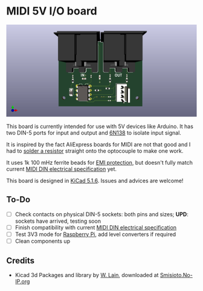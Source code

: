 # MIDI 5V I/O board

![MIDI IO board](/MIDI_IO/img/MIDI_input.png?raw=true)

This board is currently intended for use with 5V devices like Arduino.
It has two DIN-5 ports for input and output and [6N138](https://www.vishay.com/docs/83605/6n139.pdf) to isolate input signal.

It is inspired by the fact AliExpress boards for MIDI are not that good and I had to [solder a resistor](https://twitter.com/I_am_6r1d/status/1299311510662021120) straight onto the optocouple to make one work.

It uses 1k 100 mHz ferrite beads for [EMI protection](https://en.wikipedia.org/wiki/Electromagnetic_interference), but doesn't fully match current [MIDI DIN electrical specification](https://www.midi.org/specifications/item/midi-din-electrical-specification) yet.

This board is designed in [KiCad 5.1.6](https://kicad-pcb.org/). Issues and advices are welcome!

## To-Do

- [ ] Check contacts on physical DIN-5 sockets: both pins and sizes; **UPD**: sockets have arrived, testing soon
- [ ] Finish compatibility with current [MIDI DIN electrical specification](https://www.midi.org/specifications/item/midi-din-electrical-specification)
- [ ] Test 3V3 mode for [Raspberry Pi](https://www.raspberrypi.org/), add level converters if required
- [ ] Clean components up

## Credits

* Kicad 3d Packages and library by [W. Lain](kcswalter@member.fsf.org), downloaded at [Smisioto.No-IP.org](http://smisioto.no-ip.org/elettronica/kicad/kicad-en.htm)
